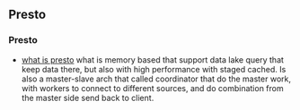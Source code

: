 ## Presto


### Presto
- [what is presto](https://prestodb.io/what-is-presto/)
  what is memory based that support data lake query that keep data there, but also with high performance with staged cached.
  Is also a master-slave arch that called coordinator that do the master work, with workers to connect to different sources, and do combination from the master side send back to client.
